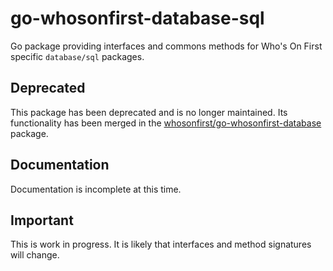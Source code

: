 # go-whosonfirst-database-sql

Go package providing interfaces and commons methods for Who's On First specific `database/sql` packages.

## Deprecated

This package has been deprecated and is no longer maintained. Its functionality has been merged in the [whosonfirst/go-whosonfirst-database](https://github.com/whosonfirst/go-whosonfirst-database/) package.

## Documentation

Documentation is incomplete at this time.

## Important

This is work in progress. It is likely that interfaces and method signatures will change.